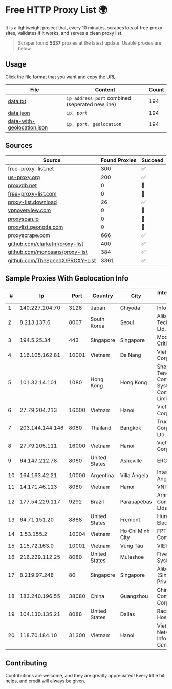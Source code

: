 
# Free HTTP Proxy List 🌍

It is a lightweight project that, every 10 minutes, scrapes lots of free-proxy sites, validates if it works, and serves a clean proxy list.


> Scraper found **5337** proxies at the latest update. Usable proxies are below.

## Usage

Click the file format that you want and copy the URL.


|File|Content|Count|
|----|-------|-----|
|[data.txt](https://raw.githubusercontent.com/themiralay/Proxy-List-World/master/data.txt)|`ip_address:port` combined (seperated new line)|194|
|[data.json](https://raw.githubusercontent.com/themiralay/Proxy-List-World/master/data.json)|`ip, port`|194|
|[data-with-geolocation.json](https://raw.githubusercontent.com/themiralay/Proxy-List-World/master/data-with-geolocation.json)|`ip, port, geolocation`|194|

## Sources

|Source|Found Proxies|Succeed|
|------|-------------|-------|
|[free-proxy-list.net](https://free-proxy-list.net)|300|✅|
|[us-proxy.org](https://www.us-proxy.org)|200|✅|
|[proxydb.net](http://proxydb.net)|0|🚫|
|[free-proxy-list.com](https://free-proxy-list.com/?page=&port=&type%5B%5D=http&type%5B%5D=https&up_time=0&search=Search)|0|🚫|
|[proxy-list.download](https://www.proxy-list.download/HTTP)|26|✅|
|[vpnoverview.com](https://vpnoverview.com/privacy/anonymous-browsing/free-proxy-servers)|0|🚫|
|[proxyscan.io](https://www.proxyscan.io)|0|🚫|
|[proxylist.geonode.com](https://proxylist.geonode.com/api/proxy-list?limit=300&page=1&sort_by=lastChecked&sort_type=desc&protocols=http,https)|0|🚫|
|[proxyscrape.com](https://api.proxyscrape.com/v2/?request=displayproxies&protocol=http&timeout=10000&country=all&ssl=all&anonymity=all)|666|✅|
|[github.com/clarketm/proxy-list](https://raw.githubusercontent.com/clarketm/proxy-list/master/proxy-list-raw.txt)|400|✅|
|[github.com/monosans/proxy-list](https://raw.githubusercontent.com/monosans/proxy-list/main/proxies/http.txt)|384|✅|
|[github.com/TheSpeedX/PROXY-List](https://raw.githubusercontent.com/TheSpeedX/PROXY-List/master/http.txt)|3361|✅|


## Sample Proxies With Geolocation Info

|#|Ip|Port|Country|City|Internet Service Provider|
|-|--|----|-------|----|-------------------------|
|1|140.227.204.70|3128|Japan|Chiyoda|InfoSphere|
|2|8.213.137.6|8007|South Korea|Seoul|Alibaba (US) Technology Co., Ltd.|
|3|194.5.25.34|443|Singapore|Singapore|Mod Mission Critical LLC|
|4|116.105.162.81|10001|Vietnam|Da Nang|Viettel Corporation|
|5|101.32.14.101|1080|Hong Kong|Hong Kong|Shenzhen Tencent Computer Systems Company Limited|
|6|27.79.204.213|16000|Vietnam|Hanoi|Viettel Corporation|
|7|203.144.144.146|8080|Thailand|Bangkok|True Internet Corporation CO. Ltd.|
|8|27.79.205.111|16000|Vietnam|Hanoi|Viettel Corporation|
|9|64.147.212.78|8080|United States|Asheville|ERC Broadband|
|10|164.163.42.21|10000|Argentina|Villa Ángela|Interret Villa Angela SRL|
|11|14.171.46.113|8080|Vietnam|Hanoi|VNPT-VNNIC|
|12|177.54.229.117|9292|Brazil|Parauapebas|Aranet Comunicacao Ltda|
|13|64.71.151.20|8888|United States|Fremont|Hurricane Electric LLC|
|14|1.53.155.2|10004|Vietnam|Ho Chi Minh City|FPT Telecom Company|
|15|115.72.163.0|10001|Vietnam|Vũng Tàu|VIETELmetro|
|16|216.229.112.25|8080|United States|Muleshoe|Five Area Systems, LLC|
|17|8.219.97.248|80|Singapore|Singapore|Alibaba Cloud (Singapore) Private Limited|
|18|183.240.196.55|38080|China|Guangzhou|China Mobile Communications Corporation|
|19|104.130.135.21|8088|United States|Dallas|Rackspace Hosting|
|20|118.70.184.10|31300|Vietnam|Hanoi|Vietnam Internet Network Information Center|



## Contributing

Contributions are welcome, and they are greatly appreciated! Every
little bit helps, and credit will always be given.


